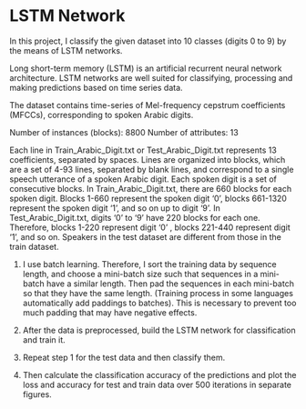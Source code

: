 # LSTM Network
In this project, I classify the given dataset into 10 classes (digits 0 to 9) by the means of LSTM networks.

Long short-term memory (LSTM) is an artificial recurrent neural network architecture. LSTM networks are well suited for classifying, processing and making predictions based on time series data.

The dataset contains time-series of Mel-frequency cepstrum coefficients (MFCCs), corresponding to spoken Arabic digits.

Number of instances (blocks): 8800
Number of attributes: 13

Each line in Train_Arabic_Digit.txt or Test_Arabic_Digit.txt represents 13 coefficients, separated by spaces.
Lines are organized into blocks, which are a set of 4-93 lines, separated by blank lines, and correspond to a single speech utterance of a spoken Arabic digit. Each spoken digit is a set of consecutive blocks.
In Train_Arabic_Digit.txt, there are 660 blocks for each spoken digit. Blocks 1-660 represent the spoken digit ‘0’, blocks 661-1320 represent the spoken digit ‘1’, and so on up to digit ‘9’.
In Test_Arabic_Digit.txt, digits ‘0’ to ‘9’ have 220 blocks for each one. Therefore, blocks 1-220 represent digit ‘0’ , blocks 221-440 represent digit ‘1’, and so on. Speakers in the test dataset are different from those in the train dataset.

1. I use batch learning. Therefore, I sort the training data by sequence length, and choose a mini-batch size such that sequences in a mini-batch have a similar length. Then pad the sequences in each mini-batch so that they have the same length. (Training process in some languages automatically add paddings to batches). This is necessary to prevent too much padding that may have negative effects.

2. After the data is preprocessed, build the LSTM network for classification and train it.

3. Repeat step 1 for the test data and then classify them.

4. Then calculate the classification accuracy of the predictions and plot the loss and accuracy for test and train data over 500 iterations in separate figures.
